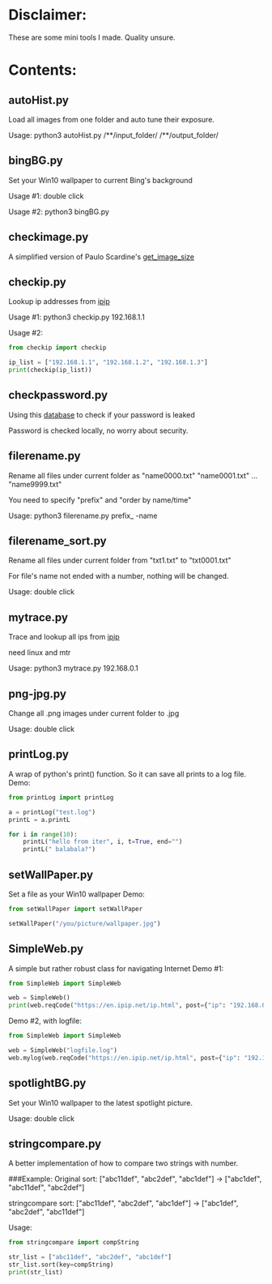 # Disclaimer:

These are some mini tools I made. Quality unsure.

# Contents:
## autoHist.py
Load all images from one folder and auto tune their exposure.

Usage: python3 autoHist.py /\*\*/input_folder/ /\*\*/output_folder/

## bingBG.py
Set your Win10 wallpaper to current Bing's background

Usage #1: double click

Usage #2: python3 bingBG.py

## checkimage.py
A simplified version of Paulo Scardine's [get\_image\_size](https://github.com/scardine/image_size)

## checkip.py
Lookup ip addresses from [ipip](https://en.ipip.net/ip.html)

Usage #1: python3 checkip.py 192.168.1.1

Usage #2:
```python
from checkip import checkip

ip_list = ["192.168.1.1", "192.168.1.2", "192.168.1.3"]
print(checkip(ip_list))

```

## checkpassword.py
Using this [database](https://api.pwnedpasswords.com) to check if your password is leaked

Password is checked locally, no worry about security.

## filerename.py
Rename all files under current folder as "name0000.txt" "name0001.txt" ... "name9999.txt"

You need to specify "prefix" and "order by name/time"

Usage: python3 filerename.py prefix_ -name

## filerename_sort.py
Rename all files under current folder from "txt1.txt" to "txt0001.txt"

For file's name not ended with a number, nothing will be changed.

Usage: double click 

## mytrace.py
Trace and lookup all ips from [ipip](https://en.ipip.net/ip.html)

need linux and mtr

Usage: python3 mytrace.py 192.168.0.1

## png-jpg.py
Change all .png images under current folder to .jpg

Usage: double click

## printLog.py
A wrap of python's print() function. So it can save all prints to a log file.
Demo:
```python
from printLog import printLog

a = printLog("test.log")
printL = a.printL

for i in range(10):
    printL("hello from iter", i, t=True, end="")
    printL(" balabala?")

```

## setWallPaper.py
Set a file as your Win10 wallpaper
Demo:
```python
from setWallPaper import setWallPaper

setWallPaper("/you/picture/wallpaper.jpg")

```

## SimpleWeb.py
A simple but rather robust class for navigating Internet
Demo #1:
```python
from SimpleWeb import SimpleWeb

web = SimpleWeb()
print(web.reqCode("https://en.ipip.net/ip.html", post={"ip": "192.168.0.1"}))

```

Demo #2, with logfile:
```python
from SimpleWeb import SimpleWeb

web = SimpleWeb("logfile.log")
web.mylog(web.reqCode("https://en.ipip.net/ip.html", post={"ip": "192.168.0.1"}))

```

## spotlightBG.py
Set your Win10 wallpaper to the latest spotlight picture.

Usage: double click
## stringcompare.py
A better implementation of how to compare two strings with number.

###Example:
Original sort: ["abc11def", "abc2def", "abc1def"] -> ["abc1def", "abc11def", "abc2def"]

stringcompare sort: ["abc11def", "abc2def", "abc1def"] -> ["abc1def", "abc2def", "abc11def"]

Usage:
```python
from stringcompare import compString

str_list = ["abc11def", "abc2def", "abc1def"]
str_list.sort(key=compString)
print(str_list)

```

